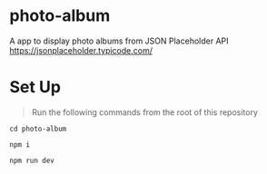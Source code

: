 # photo-album
A app to display photo albums from JSON Placeholder API https://jsonplaceholder.typicode.com/

<!-- ![photo-album](./preview.png) -->

# Set Up
> Run the following commands from the root of this repository
```
cd photo-album
```
```
npm i
```
```
npm run dev
```
